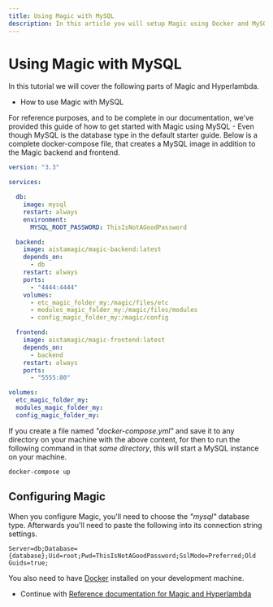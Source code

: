 ```yaml
---
title: Using Magic with MySQL
description: In this article you will setup Magic using Docker and MySQL. The article guides you through everything you need to know, starting out with a docker-compose.yml file for getting Magic up running, using MySQL as your backend database.
---
```


# Using Magic with MySQL

In this tutorial we will cover the following parts of Magic and Hyperlambda.

* How to use Magic with MySQL

For reference purposes, and to be complete in our documentation, we've provided this guide of how to
get started with Magic using MySQL - Even though MySQL is the database type in the default starter
guide. Below is a complete docker-compose file, that creates a MySQL image in addition to the Magic
backend and frontend.

```yaml
version: "3.3"

services:

  db:
    image: mysql
    restart: always
    environment:
      MYSQL_ROOT_PASSWORD: ThisIsNotAGoodPassword

  backend:
    image: aistamagic/magic-backend:latest
    depends_on:
      - db
    restart: always
    ports:
      - "4444:4444"
    volumes:
      - etc_magic_folder_my:/magic/files/etc
      - modules_magic_folder_my:/magic/files/modules
      - config_magic_folder_my:/magic/config

  frontend:
    image: aistamagic/magic-frontend:latest
    depends_on:
      - backend
    restart: always
    ports:
      - "5555:80"

volumes:
  etc_magic_folder_my:
  modules_magic_folder_my:
  config_magic_folder_my:
```

If you create a file named _"docker-compose.yml"_ and save it to any directory on your machine with the
above content, for then to run the following command in that _same directory_, this will start a MySQL
instance on your machine.

```
docker-compose up
```

## Configuring Magic

When you configure Magic, you'll need to choose the _"mysql"_ database type. Afterwards you'll need to
paste the following into its connection string settings.

```
Server=db;Database={database};Uid=root;Pwd=ThisIsNotAGoodPassword;SslMode=Preferred;Old Guids=true;
```

You also need to have [Docker](https://www.docker.com/products/docker-desktop)
installed on your development machine.

* Continue with [Reference documentation for Magic and Hyperlambda](/documentation/)
